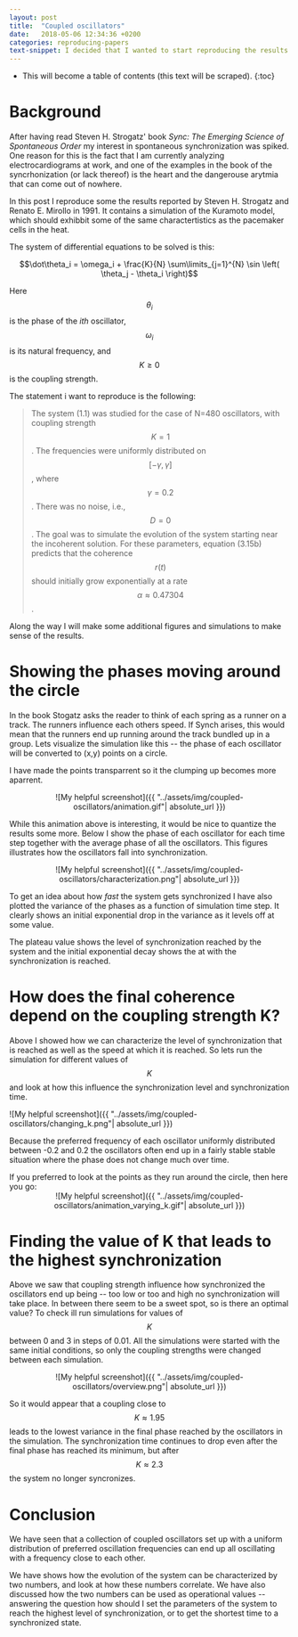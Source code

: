 ```yaml
---
layout: post
title:  "Coupled oscillators"
date:   2018-05-06 12:34:36 +0200
categories: reproducing-papers
text-snippet: I decided that I wanted to start reproducing the results of some of the papers I am reading. This first one is about coupled oscillators, and it was mentioned in Steven H. Strogatz book Sync The Emerging Science of Spontaneous Order.
---
```


* This will become a table of contents (this text will be scraped).
{:toc}

# Background
After having read Steven H. Strogatz' book _Sync: The Emerging Science of Spontaneous Order_ my interest in spontaneous synchronization was spiked. One reason for this is the fact that I am currently analyzing electrocardiograms at work, and one of the examples in the book of the syncrhonization (or lack thereof) is the heart and the dangerouse arytmia that can come out of nowhere.

In this post I reproduce some the results reported by Steven H. Strogatz and Renato E. Mirollo in 1991. It contains a simulation of the Kuramoto model, which should exhibbit some of the same charactertistics as the pacemaker cells in the heat.

The system of differential equations to be solved is this:

$$\dot\theta_i = \omega_i + \frac{K}{N} \sum\limits_{j=1}^{N} \sin \left( \theta_j - \theta_i \right)$$

Here $$\theta_i$$ is the phase of the _ith_ oscillator, $$\omega_i$$ is its natural frequency, and $$K\geq0$$ is the coupling strength.

The statement i want to reproduce is the following:

> The system (1.1) was studied for the case of N=480 oscillators, with
coupling strength $$K=1$$. The frequencies were uniformly distributed on $$[-\gamma, \gamma]$$, where $$\gamma=0.2$$. There was no noise, i.e., $$D=0$$. The goal was to simulate the evolution of the system starting near the incoherent solution. For these parameters, equation (3.15b) predicts that the coherence $$r(t)$$ should initially grow exponentially at a rate $$\alpha \approx 0.47304$$.

Along the way I will make some additional figures and simulations to make sense of the results.


# Showing the phases moving around the circle
In the book Stogatz asks the reader to think of each spring as a runner on a track. The runners influence each others speed. If Synch arises, this would mean that the runners end up running around the track bundled up in a group. Lets visualize the simulation like this -- the phase of each oscillator will be converted to (x,y) points on a circle.

I have made the points transparrent so it the clumping up becomes more aparrent. 

<span style="display:block;text-align:center">![My helpful screenshot]({{ "../assets/img/coupled-oscillators/animation.gif"| absolute_url }})
</span>


While this animation above is interesting, it would be nice to quantize the results some more. Below I show the phase of each oscillator for each time step together with the average phase of all the oscillators. This figures illustrates how the oscillators fall into synchronization. 

<span style="display:block;text-align:center">![My helpful screenshot]({{ "../assets/img/coupled-oscillators/characterization.png"| absolute_url }})</span>

To get an idea about how _fast_ the system gets synchronized I have also plotted the variance of the phases as a function of simulation time step. It clearly shows an initial exponential drop in the variance as it levels off at some value.

The plateau value shows the level of synchronization reached by the system and the initial exponential decay shows the at with the synchronization is reached.

# How does the final coherence depend on the coupling strength K?
Above I showed how we can characterize the level of synchronization that is reached as well as the speed at which it is reached. So lets run the simulation for different values of $$K$$ and look at how this influence the synchronization level and synchronization time.

![My helpful screenshot]({{ "../assets/img/coupled-oscillators/changing_k.png"| absolute_url }})

Because the preferred frequency of each oscillator uniformly distributed between -0.2 and 0.2 the oscillators often end up in a fairly stable stable situation where the phase does not change much over time.

If you preferred to look at the points as they run around the circle, then here you go:
<span style="display:block;text-align:center">![My helpful screenshot]({{ "../assets/img/coupled-oscillators/animation_varying_k.gif"| absolute_url }})</span>



# Finding the value of K that leads to the highest synchronization
Above we saw that coupling strength influence how synchronized the oscillators end up being -- too low or too and high no synchronization will take place. In between there seem to be a sweet spot, so is there an optimal value? To check ill run simulations for values of $$K$$ between 0 and 3 in steps of 0.01. All the simulations were started with the same initial conditions, so only the coupling strengths were changed between each simulation.


<span style="display:block;text-align:center">![My helpful screenshot]({{ "../assets/img/coupled-oscillators/overview.png"| absolute_url }})</span>

So it would appear that a coupling close to $$K\approx1.95$$ leads to the lowest variance in the final phase reached by the oscillators in the simulation. The synchronization time continues to drop even after the final phase has reached its minimum, but after $$K \approx 2.3$$ the system no longer syncronizes.

# Conclusion
We have seen that a collection of coupled oscillators set up with a uniform distribution of preferred oscillation frequencies can end up all oscillating with a frequency close to each other.

We have shows how the evolution of the system can be characterized by two numbers, and look at how these numbers correlate. We have also discussed how the two numbers can be used as operational values -- answering the question how should I set the parameters of the system to reach the highest level of synchronization, or to get the shortest time to a synchronized state.